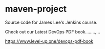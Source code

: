 # maven-project
Source code for James Lee's Jenkins course.

Check out our Latest DevOps PDF book........,...

https://www.level-up.one/devops-pdf-book
